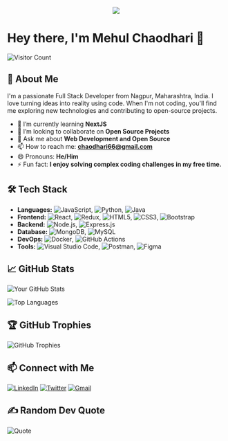 <!-- Profile Header -->
<p align="center">
  <img src="https://capsule-render.vercel.app/api?text=Hey%20Everyone!🕹️&animation=fadeIn&type=waving&color=gradient&height=100"/>
</p>

# Hey there, I'm Mehul Chaodhari 👋

![Visitor Count](https://komarev.com/ghpvc/?username=Me-cha&color=blue)

## 🚀 About Me

I'm a passionate Full Stack Developer from Nagpur, Maharashtra, India. I love turning ideas into reality using code. When I'm not coding, you'll find me exploring new technologies and contributing to open-source projects.

- 🌱 I’m currently learning **NextJS**
- 👯 I’m looking to collaborate on **Open Source Projects**
- 💬 Ask me about **Web Development and Open Source**
- 📫 How to reach me: **chaodhari66@gmail.com**
- 😄 Pronouns: **He/Him**
- ⚡ Fun fact: **I enjoy solving complex coding challenges in my free time.**

## 🛠️ Tech Stack

- **Languages:** ![JavaScript](https://img.shields.io/badge/-JavaScript-black?style=flat-square&logo=javascript), ![Python](https://img.shields.io/badge/-Python-black?style=flat-square&logo=python), ![Java](https://img.shields.io/badge/-Java-black?style=flat-square&logo=java)
- **Frontend:** ![React](https://img.shields.io/badge/-React-black?style=flat-square&logo=react), ![Redux](https://img.shields.io/badge/-Redux-black?style=flat-square&logo=redux), ![HTML5](https://img.shields.io/badge/-HTML5-black?style=flat-square&logo=html5), ![CSS3](https://img.shields.io/badge/-CSS3-black?style=flat-square&logo=css3), ![Bootstrap](https://img.shields.io/badge/-Bootstrap-black?style=flat-square&logo=bootstrap)
- **Backend:** ![Node.js](https://img.shields.io/badge/-Node.js-black?style=flat-square&logo=node.js), ![Express.js](https://img.shields.io/badge/-Express.js-black?style=flat-square&logo=express)
- **Database:** ![MongoDB](https://img.shields.io/badge/-MongoDB-black?style=flat-square&logo=mongodb), ![MySQL](https://img.shields.io/badge/-MySQL-black?style=flat-square&logo=mysql)
- **DevOps:** ![Docker](https://img.shields.io/badge/-Docker-black?style=flat-square&logo=docker), ![GitHub Actions](https://img.shields.io/badge/-GitHub%20Actions-black?style=flat-square&logo=github-actions)
- **Tools:** ![Visual Studio Code](https://img.shields.io/badge/-VS%20Code-black?style=flat-square&logo=visual-studio-code), ![Postman](https://img.shields.io/badge/-Postman-black?style=flat-square&logo=postman), ![Figma](https://img.shields.io/badge/-Figma-black?style=flat-square&logo=figma)

## 📈 GitHub Stats

![Your GitHub Stats](https://github-readme-stats.vercel.app/api?username=Me-cha&show_icons=true&hide_border=true&theme=dark)

![Top Languages](https://github-readme-stats.vercel.app/api/top-langs/?username=Me-cha&layout=compact&hide_border=true&theme=dark)

## 🏆 GitHub Trophies

![GitHub Trophies](https://github-profile-trophy.vercel.app/?username=YourUsername&theme=onedark)

## 📫 Connect with Me

[![LinkedIn](https://img.shields.io/badge/-LinkedIn-blue?style=flat-square&logo=linkedin&logoColor=white&link=https://www.linkedin.com/in/mehul-chaodhari-13874b24a/)](https://www.linkedin.com/in/mehul-chaodhari-13874b24a/)
[![Twitter](https://img.shields.io/badge/-Twitter-blue?style=flat-square&logo=twitter&logoColor=white&link=https://x.com/ChaodhariM48945)](https://x.com/ChaodhariM48945)
[![Gmail](https://img.shields.io/badge/-Gmail-red?style=flat-square&logo=gmail&logoColor=white&link=mailto:chaodhari66@gmail.com)](mailto:chaodhari66@gmail.com)

## ✍️ Random Dev Quote

![Quote](https://quotes-github-readme.vercel.app/api?type=horizontal&theme=dark)

